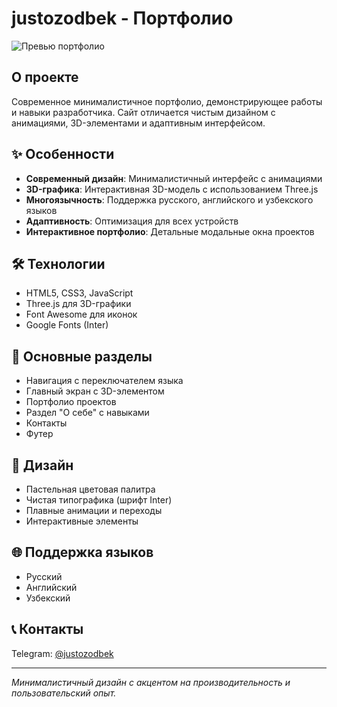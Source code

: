 # justozodbek - Портфолио

![Превью портфолио](https://ltdfoto.ru/image/vxfmWr)

## О проекте

Современное минималистичное портфолио, демонстрирующее работы и навыки разработчика. Сайт отличается чистым дизайном с анимациями, 3D-элементами и адаптивным интерфейсом.

## ✨ Особенности

- **Современный дизайн**: Минималистичный интерфейс с анимациями
- **3D-графика**: Интерактивная 3D-модель с использованием Three.js
- **Многоязычность**: Поддержка русского, английского и узбекского языков
- **Адаптивность**: Оптимизация для всех устройств
- **Интерактивное портфолио**: Детальные модальные окна проектов

## 🛠️ Технологии

- HTML5, CSS3, JavaScript
- Three.js для 3D-графики
- Font Awesome для иконок
- Google Fonts (Inter)

## 📱 Основные разделы

- Навигация с переключателем языка
- Главный экран с 3D-элементом
- Портфолио проектов
- Раздел "О себе" с навыками
- Контакты
- Футер

## 🎨 Дизайн

- Пастельная цветовая палитра
- Чистая типографика (шрифт Inter)
- Плавные анимации и переходы
- Интерактивные элементы

## 🌐 Поддержка языков

- Русский
- Английский
- Узбекский

## 📞 Контакты

Telegram: [@justozodbek](https://t.me/justozodbek)

---

*Минималистичный дизайн с акцентом на производительность и пользовательский опыт.*
